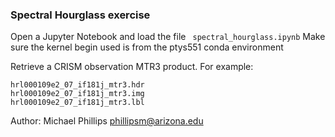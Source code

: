 ### Spectral Hourglass exercise

Open a Jupyter Notebook and load the file ``` spectral_hourglass.ipynb```
Make sure the kernel begin used is from the ptys551 conda environment

Retrieve a CRISM observation MTR3 product. For example:
```
hrl000109e2_07_if181j_mtr3.hdr
hrl000109e2_07_if181j_mtr3.img
hrl000109e2_07_if181j_mtr3.lbl
```

Author: Michael Phillips <phillipsm@arizona.edu>
